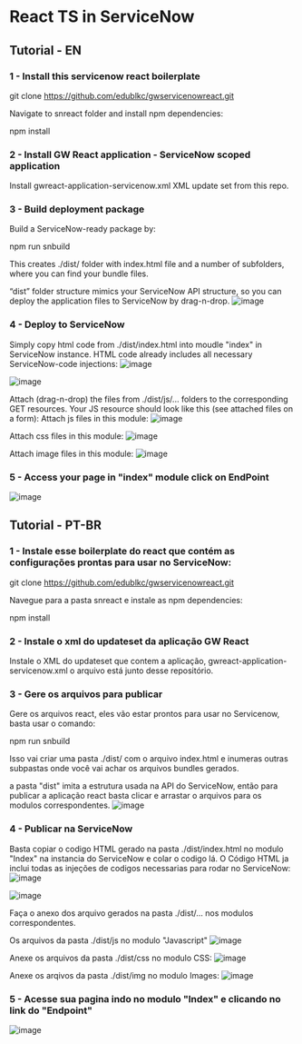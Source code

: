 # React TS in ServiceNow

## Tutorial - EN

### 1 - Install this servicenow react boilerplate 
git clone https://github.com/edublkc/gwservicenowreact.git

Navigate to snreact folder and install npm dependencies:

npm install

### 2 - Install GW React application - ServiceNow scoped application 
Install gwreact-application-servicenow.xml XML update set from this repo.


### 3 - Build deployment package 
Build a ServiceNow-ready package by:

npm run snbuild

This creates ./dist/ folder with index.html file and a number of subfolders, where you can find your bundle files.

“dist” folder structure mimics your ServiceNow API structure, so you can deploy the application files to ServiceNow by drag-n-drop.
![image](https://user-images.githubusercontent.com/89402489/236961715-29148c67-8c9e-4122-96b8-78b983990bed.png)


### 4 - Deploy to ServiceNow 

Simply copy html code from ./dist/index.html into moudle "index" in ServiceNow instance. HTML code already includes all necessary ServiceNow-code injections:
![image](https://user-images.githubusercontent.com/89402489/236961909-8ab9c2b4-0a13-4a35-b81f-bca86057b480.png)

![image](https://user-images.githubusercontent.com/89402489/236960964-c172c8ba-8b7f-4da9-b31e-0107cc8123da.png)

Attach (drag-n-drop) the files from ./dist/js/... folders to the corresponding GET resources. Your JS resource should look like this (see attached files on a form):
Attach js files in this module:
![image](https://user-images.githubusercontent.com/89402489/236961454-5714b05c-56fe-4e30-a9f7-d088789d9d79.png)

Attach css files in this module:
![image](https://user-images.githubusercontent.com/89402489/236961541-0a279222-6b30-4a28-9792-2098fb347962.png)

Attach image files in this module:
![image](https://user-images.githubusercontent.com/89402489/236961594-b94bfdd1-ac90-4f1d-8bf9-5860f2d188ef.png)

### 5 - Access your page in "index" module click on EndPoint
![image](https://user-images.githubusercontent.com/89402489/236962117-ec6f5271-2d80-4006-addc-4dcbe2553316.png)

## Tutorial - PT-BR

### 1 - Instale esse boilerplate do react que contém as configurações prontas para usar no ServiceNow:
git clone https://github.com/edublkc/gwservicenowreact.git

Navegue para a pasta snreact e instale as npm dependencies:

npm install

### 2 - Instale o xml do updateset da aplicação GW React
Instale o XML do updateset que contem a aplicação, gwreact-application-servicenow.xml o arquivo está junto desse repositório.


### 3 - Gere os arquivos para publicar
Gere os arquivos react, eles vão estar prontos para usar no Servicenow, basta usar o comando:

npm run snbuild

Isso vai criar uma pasta ./dist/ com o arquivo index.html e inumeras outras subpastas onde você vai achar os arquivos bundles gerados.

a pasta "dist" imita a estrutura usada na API do ServiceNow, então para publicar a aplicação react basta clicar e arrastar o arquivos para os modulos correspondentes.
![image](https://user-images.githubusercontent.com/89402489/236961715-29148c67-8c9e-4122-96b8-78b983990bed.png)


### 4 - Publicar na ServiceNow

Basta copiar o codigo HTML gerado na pasta ./dist/index.html no modulo "Index" na instancia do ServiceNow e colar o codigo lá. O Código HTML ja inclui todas as injeções de codigos necessarias para rodar no ServiceNow:
![image](https://user-images.githubusercontent.com/89402489/236961909-8ab9c2b4-0a13-4a35-b81f-bca86057b480.png)

![image](https://user-images.githubusercontent.com/89402489/236960964-c172c8ba-8b7f-4da9-b31e-0107cc8123da.png)

Faça o anexo dos arquivo gerados na pasta ./dist/... nos modulos correspondentes. 

Os arquivos da pasta ./dist/js no modulo "Javascript"
![image](https://user-images.githubusercontent.com/89402489/236961454-5714b05c-56fe-4e30-a9f7-d088789d9d79.png)

Anexe os arquivos da pasta ./dist/css no modulo CSS:
![image](https://user-images.githubusercontent.com/89402489/236961541-0a279222-6b30-4a28-9792-2098fb347962.png)

Anexe os arqivos da pasta ./dist/img no modulo Images:
![image](https://user-images.githubusercontent.com/89402489/236961594-b94bfdd1-ac90-4f1d-8bf9-5860f2d188ef.png)

### 5 - Acesse sua pagina indo no modulo "Index" e clicando no link do "Endpoint"
![image](https://user-images.githubusercontent.com/89402489/236962117-ec6f5271-2d80-4006-addc-4dcbe2553316.png)


